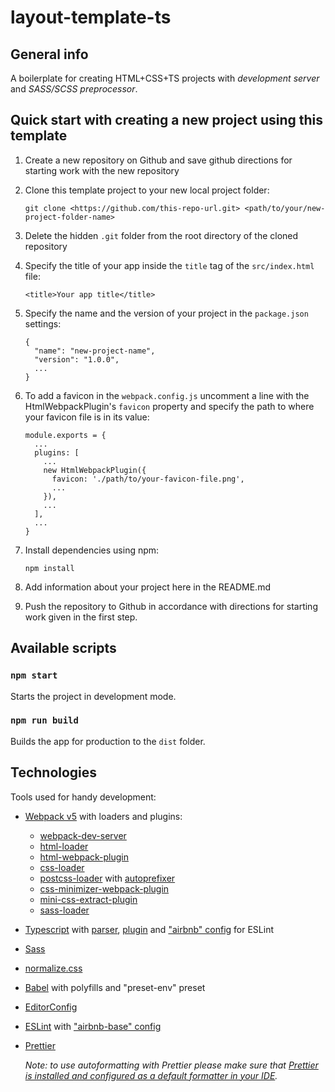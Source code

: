 # layout-template-ts

## General info

A boilerplate for creating HTML+CSS+TS projects with _development server_ and _SASS/SCSS preprocessor_.

## Quick start with creating a new project using this template

1. Create a new repository on Github and save github directions for starting work with the new repository

2. Clone this template project to your new local project folder:

   `git clone <https://github.com/this-repo-url.git> <path/to/your/new-project-folder-name>`

3. Delete the hidden `.git` folder from the root directory of the cloned repository

4. Specify the title of your app inside the `title` tag of the `src/index.html` file:

   `<title>Your app title</title>`

5. Specify the name and the version of your project in the `package.json` settings:

   ```
   {
     "name": "new-project-name",
     "version": "1.0.0",
     ...
   }
   ```

6. To add a favicon in the `webpack.config.js` uncomment a line with the HtmlWebpackPlugin's `favicon` property and specify the path to where your favicon file is in its value:

   ```
   module.exports = {
     ...
     plugins: [
       ...
       new HtmlWebpackPlugin({
         favicon: './path/to/your-favicon-file.png',
         ...
       }),
       ...
     ],
     ...
   }
   ```

7. Install dependencies using npm:

   `npm install`

8. Add information about your project here in the README.md

9. Push the repository to Github in accordance with directions for starting work given in the first step.

## Available scripts

### `npm start`

Starts the project in development mode.

### `npm run build`

Builds the app for production to the `dist` folder.

## Technologies

Tools used for handy development:

- [Webpack v5](https://webpack.js.org/) with loaders and plugins:
  - [webpack-dev-server](https://webpack.js.org/configuration/dev-server/)
  - [html-loader](https://webpack.js.org/loaders/html-loader/)
  - [html-webpack-plugin](https://webpack.js.org/plugins/html-webpack-plugin/)
  - [css-loader](https://webpack.js.org/loaders/css-loader/)
  - [postcss-loader](https://webpack.js.org/loaders/postcss-loader/) with [autoprefixer](https://webpack.js.org/loaders/postcss-loader/#autoprefixer)
  - [css-minimizer-webpack-plugin](https://webpack.js.org/plugins/css-minimizer-webpack-plugin/)
  - [mini-css-extract-plugin](https://webpack.js.org/plugins/mini-css-extract-plugin/)
  - [sass-loader](https://webpack.js.org/loaders/sass-loader/)
- [Typescript](https://www.npmjs.com/package/typescript) with [parser](https://www.npmjs.com/package/@typescript-eslint/parser), [plugin](https://www.npmjs.com/package/@typescript-eslint/eslint-plugin) and ["airbnb" config](https://www.npmjs.com/package/eslint-config-airbnb-typescript) for ESLint
- [Sass](https://sass-lang.com/)
- [normalize.css](https://www.npmjs.com/package/normalize.css)
- [Babel](https://babeljs.io/) with polyfills and "preset-env" preset
- [EditorConfig](https://editorconfig.org/)
- [ESLint](https://eslint.org/) with ["airbnb-base" config](https://www.npmjs.com/package/eslint-config-airbnb-base)
- [Prettier](https://editorconfig.org/)

  _Note: to use autoformatting with Prettier please make sure that [Prettier is installed and configured as a default formatter in your IDE](https://prettier.io/docs/en/editors.html)._
